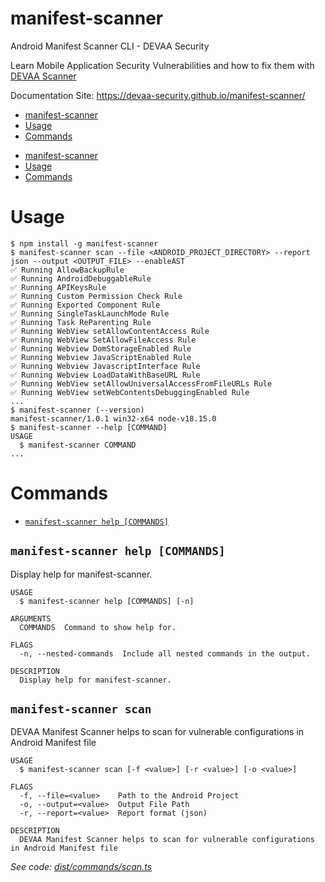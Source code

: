 # manifest-scanner

Android Manifest Scanner CLI - DEVAA Security

Learn Mobile Application Security Vulnerabilities and how to fix them with [DEVAA Scanner](https://devaasecurity.com/)
 
Documentation Site: https://devaa-security.github.io/manifest-scanner/

<!-- toc -->
* [manifest-scanner](#manifest-scanner)
* [Usage](#usage)
* [Commands](#commands)
<!-- tocstop -->

- [manifest-scanner](#manifest-scanner)
- [Usage](#usage)
- [Commands](#commands)
<!-- tocstop -->

# Usage

```sh-session
$ npm install -g manifest-scanner
$ manifest-scanner scan --file <ANDROID_PROJECT_DIRECTORY> --report json --output <OUTPUT_FILE> --enableAST
✅ Running AllowBackupRule
✅ Running AndroidDebuggableRule
✅ Running APIKeysRule
✅ Running Custom Permission Check Rule
✅ Running Exported Component Rule
✅ Running SingleTaskLaunchMode Rule
✅ Running Task ReParenting Rule
✅ Running WebView setAllowContentAccess Rule
✅ Running WebView SetAllowFileAccess Rule
✅ Running Webview DomStorageEnabled Rule
✅ Running Webview JavaScriptEnabled Rule
✅ Running Webview JavascriptInterface Rule
✅ Running Webview LoadDataWithBaseURL Rule
✅ Running WebView setAllowUniversalAccessFromFileURLs Rule
✅ Running WebView setWebContentsDebuggingEnabled Rule
...
$ manifest-scanner (--version)
manifest-scanner/1.0.1 win32-x64 node-v18.15.0
$ manifest-scanner --help [COMMAND]
USAGE
  $ manifest-scanner COMMAND
...
```

# Commands

- [`manifest-scanner help [COMMANDS]`](#manifest-scanner-help-commands)

## `manifest-scanner help [COMMANDS]`

Display help for manifest-scanner.

```
USAGE
  $ manifest-scanner help [COMMANDS] [-n]

ARGUMENTS
  COMMANDS  Command to show help for.

FLAGS
  -n, --nested-commands  Include all nested commands in the output.

DESCRIPTION
  Display help for manifest-scanner.
```

## `manifest-scanner scan`

DEVAA Manifest Scanner helps to scan for vulnerable configurations in Android Manifest file

```
USAGE
  $ manifest-scanner scan [-f <value>] [-r <value>] [-o <value>]

FLAGS
  -f, --file=<value>    Path to the Android Project
  -o, --output=<value>  Output File Path
  -r, --report=<value>  Report format (json)

DESCRIPTION
  DEVAA Manifest Scanner helps to scan for vulnerable configurations in Android Manifest file
```

_See code: [dist/commands/scan.ts](https://github.com/devaa-security/manifest-scanner/blob/v1.0.1/dist/commands/scan.ts)_

<!-- commandsstop -->
